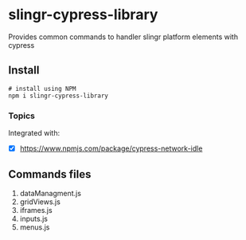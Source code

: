# slingr-cypress-library

Provides common commands to handler slingr platform elements with cypress

## Install

```
# install using NPM
npm i slingr-cypress-library

```

### Topics

Integrated with:

- [x] https://www.npmjs.com/package/cypress-network-idle 

## Commands files

1. dataManagment.js
2. gridViews.js
3. iframes.js
4. inputs.js
5. menus.js

